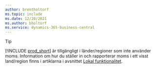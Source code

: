 ```yaml
---
author: brentholtorf
ms.topic: include
ms.date: 12/28/2021
ms.author: bholtorf
ms.service: dynamics-365-business-central
---
```

> [!TIP]
> [!INCLUDE [prod_short](prod_short.md)] är tillgängligt i länder/regioner som inte använder moms. Information om hur du ställer in och rapporterar moms i ett visst land/region finns i artiklarna i avsnittet [Lokal funktionalitet](../about-localization.md).  
